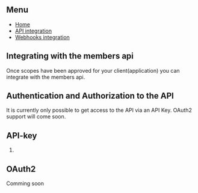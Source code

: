 


## Menu
- [Home](index.md)
- [API integration](api-integration.md)
- [Webhooks integration](webhooks.md)

## Integrating with the members api
Once scopes have been approved for your client(application) you can integrate with the members api.

## Authentication and Authorization to the API
It is currently only possible to get access to the API via an API Key. OAuth2 support will come soon.

## API-key
1. 

## OAuth2
Comming soon

